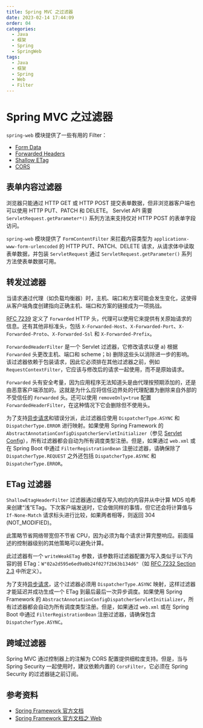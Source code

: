 ```yaml
---
title: Spring MVC 之过滤器
date: 2023-02-14 17:44:09
order: 04
categories:
  - Java
  - 框架
  - Spring
  - SpringWeb
tags:
  - Java
  - 框架
  - Spring
  - Web
  - Filter
---
```


# Spring MVC 之过滤器

`spring-web` 模块提供了一些有用的 Filter：

- [Form Data](https://docs.spring.io/spring-framework/docs/current/reference/html/web.html#filters-http-put)
- [Forwarded Headers](https://docs.spring.io/spring-framework/docs/current/reference/html/web.html#filters-forwarded-headers)
- [Shallow ETag](https://docs.spring.io/spring-framework/docs/current/reference/html/web.html#filters-shallow-etag)
- [CORS](https://docs.spring.io/spring-framework/docs/current/reference/html/web.html#filters-cors)

## 表单内容过滤器

浏览器只能通过 HTTP GET 或 HTTP POST 提交表单数据，但非浏览器客户端也可以使用 HTTP PUT、PATCH 和 DELETE。 Servlet API 需要 `ServletRequest.getParameter*()` 系列方法来支持仅对 HTTP POST 的表单字段访问。

`spring-web` 模块提供了 `FormContentFilter` 来拦截内容类型为 `applicationx-www-form-urlencoded` 的 HTTP PUT、PATCH、DELETE 请求，从请求体中读取表单数据，并包装 `ServletRequest` 通过 `ServletRequest.getParameter()` 系列方法使表单数据可用。

## 转发过滤器

当请求通过代理（如负载均衡器）时，主机、端口和方案可能会发生变化，这使得从客户端角度创建指向正确主机、端口和方案的链接成为一项挑战。

[RFC 7239](https://tools.ietf.org/html/rfc7239) 定义了 `Forwarded` HTTP 头，代理可以使用它来提供有关原始请求的信息。还有其他非标准头，包括 `X-Forwarded-Host`、`X-Forwarded-Port`、`X-Forwarded-Proto`、`X-Forwarded-Ssl` 和 `X-Forwarded-Prefix`。

`ForwardedHeaderFilter` 是一个 Servlet 过滤器，它修改请求以便 a) 根据 `Forwarded` 头更改主机、端口和 scheme；b) 删除这些头以消除进一步的影响。该过滤器依赖于包装请求，因此它必须排在其他过滤器之前，例如 `RequestContextFilter`，它应该与修改后的请求一起使用，而不是原始请求。

`Forwarded` 头有安全考量，因为应用程序无法知道头是由代理按预期添加的，还是由恶意客户端添加的。这就是为什么应将信任边界处的代理配置为删除来自外部的不受信任的 `Forwarded` 头。还可以使用 `removeOnly=true` 配置 `ForwardedHeaderFilter`，在这种情况下它会删除但不使用头。

为了支持[异步请求](https://docs.spring.io/spring-framework/docs/current/reference/html/web.html#mvc-ann-async)和错误分派，此过滤器应使用 `DispatcherType.ASYNC` 和 `DispatcherType.ERROR` 进行映射。如果使用 Spring Framework 的 `AbstractAnnotationConfigDispatcherServletInitializer`（参见 [Servlet Config](https://docs.spring.io/spring-framework/docs/current/reference/html/web.html#mvc-container-config)），所有过滤器都会自动为所有调度类型注册。但是，如果通过 `web.xml` 或在 Spring Boot 中通过 `FilterRegistrationBean` 注册过滤器，请确保除了 `DispatcherType.REQUEST` 之外还包括 `DispatcherType.ASYNC` 和 `DispatcherType.ERROR`。

## ETag 过滤器

`ShallowEtagHeaderFilter` 过滤器通过缓存写入响应的内容并从中计算 MD5 哈希来创建“浅”ETag。下次客户端发送时，它会做同样的事情，但它还会将计算值与 `If-None-Match` 请求标头进行比较，如果两者相等，则返回 304 (NOT_MODIFIED)。

此策略节省网络带宽但不节省 CPU，因为必须为每个请求计算完整响应。前面描述的控制器级别的其他策略可以避免计算。

此过滤器有一个 `writeWeakETag` 参数，该参数将过滤器配置为写入类似于以下内容的弱 ETag：`W"02a2d595e6ed9a0b24f027f2b63b134d6"`（如 [RFC 7232 Section 2.3](https://tools.ietf.org/html/rfc7232#section-2.3) 中所定义）。

为了支持[异步请求](https://docs.spring.io/spring-framework/docs/current/reference/html/web.html#mvc-ann-async)，这个过滤器必须用 `DispatcherType.ASYNC` 映射，这样过滤器才能延迟并成功生成一个 ETag 到最后最后一次异步调度。如果使用 Spring Framework 的 `AbstractAnnotationConfigDispatcherServletInitializer`，所有过滤器都会自动为所有调度类型注册。但是，如果通过 `web.xml` 或在 Spring Boot 中通过 `FilterRegistrationBean` 注册过滤器，请确保包含 `DispatcherType.ASYNC`。

## 跨域过滤器

Spring MVC 通过控制器上的注解为 CORS 配置提供细粒度支持。但是，当与 Spring Security 一起使用时，建议依赖内置的 `CorsFilter`，它必须在 Spring Security 的过滤器链之前订阅。

## 参考资料

- [Spring Framework 官方文档](https://docs.spring.io/spring-framework/docs/current/spring-framework-reference/index.html)
- [Spring Framework 官方文档之 Web](https://docs.spring.io/spring-framework/docs/current/reference/html/web.html)